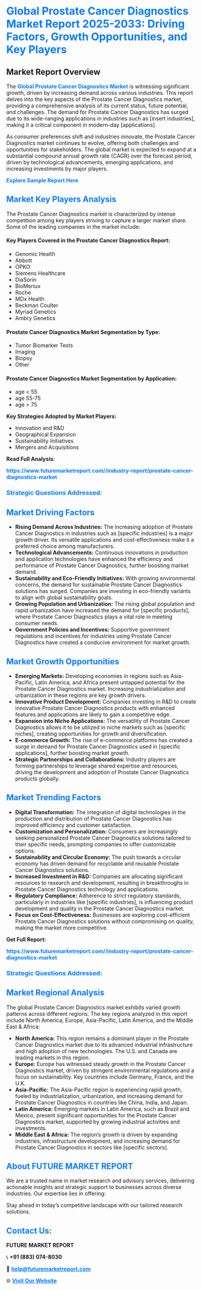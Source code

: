 <h1 style="color: #007BFF;">Global Prostate Cancer Diagnostics Market Report 2025-2033: Driving Factors, Growth Opportunities, and Key Players</h1>

<section id="overview">
<h2>Market Report Overview</h2>
<p>The <a href="https://www.futuremarketreport.com//industry-report/prostate-cancer-diagnostics-market" style="color: #007BFF; text-decoration: none;"><strong>Global Prostate Cancer Diagnostics Market</strong></a> is witnessing significant growth, driven by increasing demand across various industries. This report delves into the key aspects of the Prostate Cancer Diagnostics market, providing a comprehensive analysis of its current status, future potential, and challenges. The demand for Prostate Cancer Diagnostics has surged due to its wide-ranging applications in industries such as [insert industries], making it a critical component in modern-day [applications].</p>
<p>As consumer preferences shift and industries innovate, the Prostate Cancer Diagnostics market continues to evolve, offering both challenges and opportunities for stakeholders. The global market is expected to expand at a substantial compound annual growth rate (CAGR) over the forecast period, driven by technological advancements, emerging applications, and increasing investments by major players.</p>
</section>

<section id="overview">
<p><a href="https://www.futuremarketreport.com//request-sample/reportId=60793" style="color: #007BFF; text-decoration: none;"><strong>Explore Sample Report Here</strong></a></p>
</section>

<section id="key-players">
<h2 style="color: #007BFF;">Market Key Players Analysis</h2>
<p>The Prostate Cancer Diagnostics market is characterized by intense competition among key players striving to capture a larger market share. Some of the leading companies in the market include:</p>
<h4>Key Players Covered in the Prostate Cancer Diagnostics Report:</h4>
<ul><li>Genomic Health</li><li>Abbott</li><li>OPKO</li><li>Siemens Healthcare</li><li>DiaSorin</li><li>BioMeriux</li><li>Roche</li><li>MDx Health</li><li>Beckman Coulter</li><li>Myriad Genetics</li><li>Ambry Genetics</li></ul>
<h4>Prostate Cancer Diagnostics Market Segmentation by Type:</h4>
<ul><li>Tumor Biomarker Tests</li><li>Imaging</li><li>Biopsy</li><li>Other</li></ul>

<h4>Prostate Cancer Diagnostics Market Segmentation by Application:</h4>
<ul><li>age &lt; 55</li><li>age 55-75</li><li>age &gt; 75</li></ul>
<p><strong>Key Strategies Adopted by Market Players:</strong></p>
<ul>
<li>Innovation and R&D</li>
<li>Geographical Expansion</li>
<li>Sustainability Initiatives</li>
<li>Mergers and Acquisitions</li>
</ul>
</section>

<section>
<p><strong>Read Full Analysis: </strong></p><a href="https://www.futuremarketreport.com//industry-report/prostate-cancer-diagnostics-market" style="color: #007BFF; text-decoration: none;"><strong>https://www.futuremarketreport.com//industry-report/prostate-cancer-diagnostics-market</strong></a>
<h3 style="color: #007BFF;">Strategic Questions Addressed:</h3>
</section>

<section id="driving-factors">
<h2 style="color: #007BFF;">Market Driving Factors</h2>
<ul>
<li><strong>Rising Demand Across Industries:</strong> The increasing adoption of Prostate Cancer Diagnostics in industries such as [specific industries] is a major growth driver. Its versatile applications and cost-effectiveness make it a preferred choice among manufacturers.</li>
<li><strong>Technological Advancements:</strong> Continuous innovations in production and application technologies have enhanced the efficiency and performance of Prostate Cancer Diagnostics, further boosting market demand.</li>
<li><strong>Sustainability and Eco-Friendly Initiatives:</strong> With growing environmental concerns, the demand for sustainable Prostate Cancer Diagnostics solutions has surged. Companies are investing in eco-friendly variants to align with global sustainability goals.</li>
<li><strong>Growing Population and Urbanization:</strong> The rising global population and rapid urbanization have increased the demand for [specific products], where Prostate Cancer Diagnostics plays a vital role in meeting consumer needs.</li>
<li><strong>Government Policies and Incentives:</strong> Supportive government regulations and incentives for industries using Prostate Cancer Diagnostics have created a conducive environment for market growth.</li>
</ul>
</section>

<section id="growth-opportunities">
<h2 style="color: #007BFF;">Market Growth Opportunities</h2>
<ul>
<li><strong>Emerging Markets:</strong> Developing economies in regions such as Asia-Pacific, Latin America, and Africa present untapped potential for the Prostate Cancer Diagnostics market. Increasing industrialization and urbanization in these regions are key growth drivers.</li>
<li><strong>Innovative Product Development:</strong> Companies investing in R&D to create innovative Prostate Cancer Diagnostics products with enhanced features and applications are likely to gain a competitive edge.</li>
<li><strong>Expansion into Niche Applications:</strong> The versatility of Prostate Cancer Diagnostics allows it to be utilized in niche markets such as [specific niches], creating opportunities for growth and diversification.</li>
<li><strong>E-commerce Growth:</strong> The rise of e-commerce platforms has created a surge in demand for Prostate Cancer Diagnostics used in [specific applications], further boosting market growth.</li>
<li><strong>Strategic Partnerships and Collaborations:</strong> Industry players are forming partnerships to leverage shared expertise and resources, driving the development and adoption of Prostate Cancer Diagnostics products globally.</li>
</ul>
</section>

<section id="trending-factors">
<h2 style="color: #007BFF;">Market Trending Factors</h2>
<ul>
<li><strong>Digital Transformation:</strong> The integration of digital technologies in the production and distribution of Prostate Cancer Diagnostics has improved efficiency and customer satisfaction.</li>
<li><strong>Customization and Personalization:</strong> Consumers are increasingly seeking personalized Prostate Cancer Diagnostics solutions tailored to their specific needs, prompting companies to offer customizable options.</li>
<li><strong>Sustainability and Circular Economy:</strong> The push towards a circular economy has driven demand for recyclable and reusable Prostate Cancer Diagnostics solutions.</li>
<li><strong>Increased Investment in R&D:</strong> Companies are allocating significant resources to research and development, resulting in breakthroughs in Prostate Cancer Diagnostics technology and applications.</li>
<li><strong>Regulatory Compliance:</strong> Adherence to strict regulatory standards, particularly in industries like [specific industries], is influencing product development and quality in the Prostate Cancer Diagnostics market.</li>
<li><strong>Focus on Cost-Effectiveness:</strong> Businesses are exploring cost-efficient Prostate Cancer Diagnostics solutions without compromising on quality, making the market more competitive.</li>
</ul>
</section>

<section>
<p><strong>Get Full Report: </strong></p><a href="https://www.futuremarketreport.com//industry-report/prostate-cancer-diagnostics-market" style="color: #007BFF; text-decoration: none;"><strong>https://www.futuremarketreport.com//industry-report/prostate-cancer-diagnostics-market</strong></a>
<h3 style="color: #007BFF;">Strategic Questions Addressed:</h3>
</section>


<section id="regional-analysis">
<h2 style="color: #007BFF;">Market Regional Analysis</h2>
<p>The global Prostate Cancer Diagnostics market exhibits varied growth patterns across different regions. The key regions analyzed in this report include North America, Europe, Asia-Pacific, Latin America, and the Middle East & Africa:</p>
<ul>
<li><strong>North America:</strong> This region remains a dominant player in the Prostate Cancer Diagnostics market due to its advanced industrial infrastructure and high adoption of new technologies. The U.S. and Canada are leading markets in this region.</li>
<li><strong>Europe:</strong> Europe has witnessed steady growth in the Prostate Cancer Diagnostics market, driven by stringent environmental regulations and a focus on sustainability. Key countries include Germany, France, and the U.K.</li>
<li><strong>Asia-Pacific:</strong> The Asia-Pacific region is experiencing rapid growth, fueled by industrialization, urbanization, and increasing demand for Prostate Cancer Diagnostics in countries like China, India, and Japan.</li>
<li><strong>Latin America:</strong> Emerging markets in Latin America, such as Brazil and Mexico, present significant opportunities for the Prostate Cancer Diagnostics market, supported by growing industrial activities and investments.</li>
<li><strong>Middle East & Africa:</strong> The region’s growth is driven by expanding industries, infrastructure development, and increasing demand for Prostate Cancer Diagnostics in sectors like [specific sectors].</li>
</ul>
</section>

<footer>
<h2 style="color: #007BFF;">About FUTURE MARKET REPORT</h2>
<p>We are a trusted name in market research and advisory services, delivering actionable insights and strategic support to businesses across diverse industries. Our expertise lies in offering:</p>

<p>Stay ahead in today’s competitive landscape with our tailored research solutions.</p>

<h2 style="color: #007BFF;">Contact Us:</h2>
<p><strong>FUTURE MARKET REPORT</strong></p>
<p>📞 <strong>+91 (883) 074-8030</strong></p>
<p>📧 <strong><a href="mailto:help@futuremarketreport.com" style="color: #007BFF;">help@futuremarketreport.com</a></strong></p>
<p>🌐 <strong><a href="https://www.futuremarketreport.com/" style="color: #007BFF;">Visit Our Website</a></strong></p>
</footer>